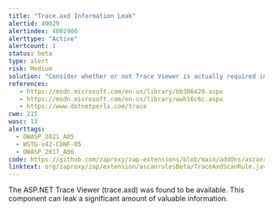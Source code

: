 ```yaml
---
title: "Trace.axd Information Leak"
alertid: 40029
alertindex: 4002900
alerttype: "Active"
alertcount: 1
status: beta
type: alert
risk: Medium
solution: "Consider whether or not Trace Viewer is actually required in production, if it isn't then disable it. If it is then ensure access to it requires authentication and authorization."
references:
   - https://msdn.microsoft.com/en-us/library/bb386420.aspx
   - https://msdn.microsoft.com/en-us/library/wwh16c6c.aspx
   - https://www.dotnetperls.com/trace
cwe: 215
wasc: 13
alerttags: 
  - OWASP_2021_A05
  - WSTG-v42-CONF-05
  - OWASP_2017_A06
code: https://github.com/zaproxy/zap-extensions/blob/main/addOns/ascanrulesBeta/src/main/java/org/zaproxy/zap/extension/ascanrulesBeta/TraceAxdScanRule.java
linktext: org/zaproxy/zap/extension/ascanrulesBeta/TraceAxdScanRule.java
---
```

The ASP.NET Trace Viewer (trace.axd) was found to be available. This component can leak a significant amount of valuable information.
